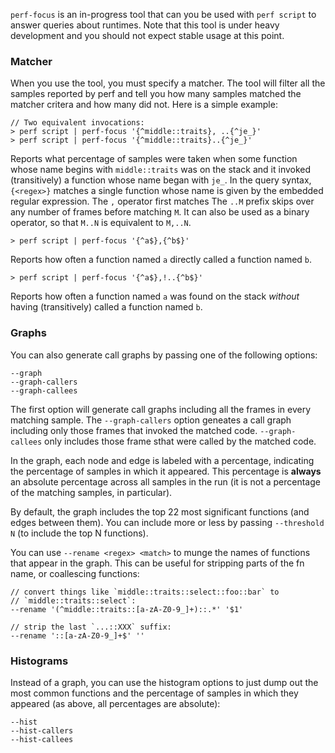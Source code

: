 `perf-focus` is an in-progress tool that can you be used with `perf
script` to answer queries about runtimes. Note that this tool is under
heavy development and you should not expect stable usage at this
point.

### Matcher

When you use the tool, you must specify a matcher. The tool will
filter all the samples reported by perf and tell you how many samples
matched the matcher critera and how many did not. Here is a simple
example:

```
// Two equivalent invocations:
> perf script | perf-focus '{^middle::traits}, ..{^je_}'
> perf script | perf-focus '{^middle::traits}..{^je_}'
```

Reports what percentage of samples were taken when some function whose
name begins with `middle::traits` was on the stack and it invoked
(transitively) a function whose name began with `je_`. In the query
syntax, `{<regex>}` matches a single function whose name is given by
the embedded regular expression. The `,` operator first matches The
`..M` prefix skips over any number of frames before matching `M`.  It
can also be used as a binary operator, so that `M..N` is equivalent to
`M,..N`.

```
> perf script | perf-focus '{^a$},{^b$}'
```

Reports how often a function named `a` directly called a function
named `b`.

```
> perf script | perf-focus '{^a$},!..{^b$}'
```

Reports how often a function named `a` was found on the stack
*without* having (transitively) called a function named `b`.

### Graphs

You can also generate call graphs by passing one of the following
options:

```
--graph
--graph-callers
--graph-callees
```

The first option will generate call graphs including all the frames in
every matching sample. The `--graph-callers` option geneates a call
graph including only those frames that invoked the matched
code. `--graph-callees` only includes those frame sthat were called by
the matched code.

In the graph, each node and edge is labeled with a percentage,
indicating the percentage of samples in which it appeared. This
percentage is **always** an absolute percentage across all samples in
the run (it is not a percentage of the matching samples, in
particular).

By default, the graph includes the top 22 most significant functions
(and edges between them). You can include more or less by passing
`--threshold N` (to include the top N functions).

You can use `--rename <regex> <match>` to munge the names of functions
that appear in the graph. This can be useful for stripping parts
of the fn name, or coallescing functions:

```
// convert things like `middle::traits::select::foo::bar` to
// `middle::traits::select`:
--rename '(^middle::traits::[a-zA-Z0-9_]+)::.*' '$1'

// strip the last `...::XXX` suffix:
--rename '::[a-zA-Z0-9_]+$' ''
```

### Histograms

Instead of a graph, you can use the histogram options to just dump out the most common
functions and the percentage of samples in which they appeared (as above, all percentages
are absolute):

```
--hist
--hist-callers
--hist-callees
```

